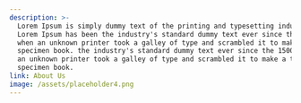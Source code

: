 ```yaml
---
description: >-
  Lorem Ipsum is simply dummy text of the printing and typesetting industry.
  Lorem Ipsum has been the industry's standard dummy text ever since the 1500s,
  when an unknown printer took a galley of type and scrambled it to make a type
  specimen book. the industry's standard dummy text ever since the 1500s, when
  an unknown printer took a galley of type and scrambled it to make a type
  specimen book. 
link: About Us
image: /assets/placeholder4.png
---
```


